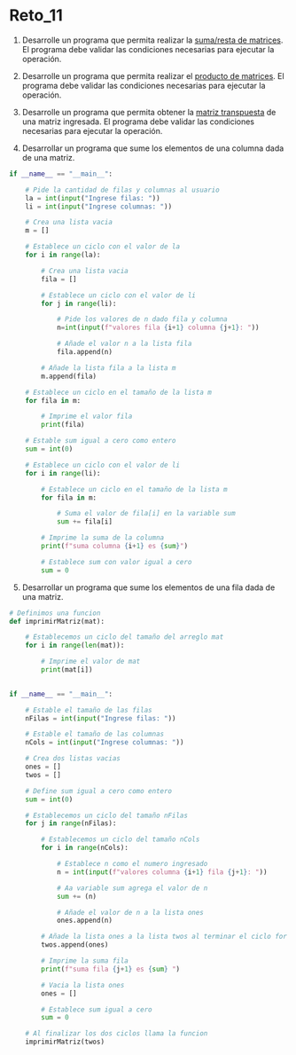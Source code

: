 # Reto_11

1. Desarrolle un programa que permita realizar la [suma/resta de matrices](https://es.wikipedia.org/wiki/Adici%C3%B3n_matricial). El programa debe validar las condiciones necesarias para ejecutar la operación.

2. Desarrolle un programa que permita realizar el [producto de matrices](https://es.wikipedia.org/wiki/Multiplicaci%C3%B3n_de_matrices). El programa debe validar las condiciones necesarias para ejecutar la operación.

3. Desarrolle un programa que permita obtener la  [matriz transpuesta](https://es.wikipedia.org/wiki/Matriz_transpuesta) de una matriz ingresada. El programa debe validar las condiciones necesarias para ejecutar la operación.

4. Desarrollar un programa que sume los elementos de una columna dada de una matriz.
```python
if __name__ == "__main__":

    # Pide la cantidad de filas y columnas al usuario
    la = int(input("Ingrese filas: "))
    li = int(input("Ingrese columnas: "))

    # Crea una lista vacia
    m = []

    # Establece un ciclo con el valor de la
    for i in range(la):

        # Crea una lista vacia
        fila = []

        # Establece un ciclo con el valor de li
        for j in range(li):

            # Pide los valores de n dado fila y columna
            n=int(input(f"valores fila {i+1} columna {j+1}: "))

            # Añade el valor n a la lista fila
            fila.append(n)

        # Añade la lista fila a la lista m
        m.append(fila)

    # Establece un ciclo en el tamaño de la lista m
    for fila in m:

        # Imprime el valor fila
        print(fila)

    # Estable sum igual a cero como entero
    sum = int(0)

    # Establece un ciclo con el valor de li
    for i in range(li):

        # Establece un ciclo en el tamaño de la lista m
        for fila in m:

            # Suma el valor de fila[i] en la variable sum
            sum += fila[i]

        # Imprime la suma de la columna
        print(f"suma columna {i+1} es {sum}")

        # Establece sum con valor igual a cero
        sum = 0
```
5. Desarrollar un programa que sume los elementos de una fila dada de
una matriz.
```python
# Definimos una funcion
def imprimirMatriz(mat):

    # Establecemos un ciclo del tamaño del arreglo mat
    for i in range(len(mat)):

        # Imprime el valor de mat
        print(mat[i])
  

if __name__ == "__main__":

    # Estable el tamaño de las filas
    nFilas = int(input("Ingrese filas: "))

    # Estable el tamaño de las columnas
    nCols = int(input("Ingrese columnas: "))

    # Crea dos listas vacias
    ones = []
    twos = []

    # Define sum igual a cero como entero
    sum = int(0)

    # Establecemos un ciclo del tamaño nFilas
    for j in range(nFilas):

        # Establecemos un ciclo del tamaño nCols
        for i in range(nCols):

            # Establece n como el numero ingresado
            n = int(input(f"valores columna {i+1} fila {j+1}: "))

            # Aa variable sum agrega el valor de n
            sum += (n)

            # Añade el valor de n a la lista ones
            ones.append(n)

        # Añade la lista ones a la lista twos al terminar el ciclo for
        twos.append(ones)

        # Imprime la suma fila
        print(f"suma fila {j+1} es {sum} ")

        # Vacia la lista ones
        ones = []

        # Establece sum igual a cero
        sum = 0

    # Al finalizar los dos ciclos llama la funcion
    imprimirMatriz(twos)
```
